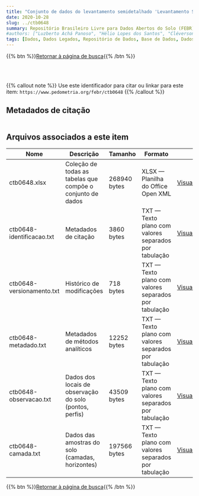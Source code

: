 ```yaml
---
title: "Conjunto de dados do levantamento semidetalhado 'Levantamento Semidetalhado de Solos da Área do Centro Nacional de Pesquisa de Gado de Leite, Coronel Pacheco, MG'"
date: 2020-10-28
slug: ../ctb0648
summary: Repositório Brasileiro Livre para Dados Abertos do Solo (FEBR) | A febre dos dados de solo no Brasil
#authors: ["Luzberto Achá Panoso", "Hélio Lopes dos Santos", "Cléverson Siqueira", "Odilon Ferreira Saraiva", "Mitzi Brandão Ferreira", "Luiz Marcelo Aguiar Sans", "Bernardo Carvalho Avelar", "José Ferreira Mendes", "Washington de Oliveira Barreto", "Maria Amélia de Moraes Duriez", "Ruth A. Leal Johas", "Luiz Carlos Ferreira da Silva", "Luiz Eduardo Ferreira Fontes", "Loiva L. Antonello", "Therezinha da Costa Lima", "Evanda Maria Rodrigues", "Derli Prudente Santana", "Alfredo Melhem Baruqui", "Francisco Melhem Baruqui", "Joaquim Rosa de Almeida."]
tags: [Dados, Dados Legados, Repositório de Dados, Base de Dados, Dados Abertos]
---
```


<style>
div.alert > div {
    font-size: 0.8rem;
}
</style>

{{% btn %}}<a href="/febr/buscar/">Retornar à página de busca</a>{{% /btn %}}

<br>
<br>

{{% callout note %}}
Use este identificador para citar ou linkar para este item: `https://www.pedometria.org/febr/ctb0648`
{{% /callout %}}

## Metadados de citação

<table>
<!-- Fonte: https://gist.github.com/jfreels/6814721 -->
<script src="https://d3js.org/d3.v3.min.js" charset="utf-8"></script>
<!-- <script type='text/javascript' src='/febr/buscar/script.js'></script> -->
<script type='text/javascript'>
  d3.tsv('ctb0648-identificacao.txt',function (data) {
    var columns = ['campo', 'valor']
    tabulate(data, columns)
  })
</script>
</table>

## Arquivos associados a este item

<table style="width:100%">
  <thead>
    <tr>
      <th>Nome</th>
      <th>Descrição</th>
      <th>Tamanho</th>
      <th>Formato</th>
      <th></th>
    </tr>
  </thead>
  <tbody>
    <tr>
      <td>ctb0648.xlsx</td>
      <td>Coleção de todas as tabelas que compõe o conjunto de dados</td>
      <td>268940 bytes</td>
      <td>XLSX — Planilha do Office Open XML</td>
      <td><a href="https://cloud.utfpr.edu.br/index.php/s/Df6dhfzYJ1DDeso/download?path=%2Fctb0648&files=ctb0648.xlsx" class="btn btn-primary btn-block" role="button">Visualizar/Abrir</a></td>
    </tr>
    <tr>
      <td>ctb0648-identificacao.txt</td>
      <td>Metadados de citação</td>
      <td>3860 bytes</td>
      <td>TXT — Texto plano com valores separados por tabulação</td>
      <td><a href="https://cloud.utfpr.edu.br/index.php/s/Df6dhfzYJ1DDeso/download?path=%2Fctb0648&files=ctb0648-identificacao.txt" class="btn btn-primary btn-block" role="button">Visualizar/Abrir</a></td>
    </tr>
    <tr>
      <td>ctb0648-versionamento.txt</td>
      <td>Histórico de modificações</td>
      <td>718 bytes</td>
      <td>TXT — Texto plano com valores separados por tabulação</td>
      <td><a href="https://cloud.utfpr.edu.br/index.php/s/Df6dhfzYJ1DDeso/download?path=%2Fctb0648&files=ctb0648-versionamento.txt" class="btn btn-primary btn-block" role="button">Visualizar/Abrir</a></td>
    </tr>
    <tr>
      <td>ctb0648-metadado.txt</td>
      <td>Metadados de métodos analíticos</td>
      <td>12252 bytes</td>
      <td>TXT — Texto plano com valores separados por tabulação</td>
      <td><a href="https://cloud.utfpr.edu.br/index.php/s/Df6dhfzYJ1DDeso/download?path=%2Fctb0648&files=ctb0648-metadado.txt" class="btn btn-primary btn-block" role="button">Visualizar/Abrir</a></td>
    </tr>
    <tr>
      <td>ctb0648-observacao.txt</td>
      <td>Dados dos locais de observação do solo (pontos, perfis)</td>
      <td>43509 bytes</td>
      <td>TXT — Texto plano com valores separados por tabulação</td>
      <td><a href="https://cloud.utfpr.edu.br/index.php/s/Df6dhfzYJ1DDeso/download?path=%2Fctb0648&files=ctb0648-observacao.txt" class="btn btn-primary btn-block" role="button">Visualizar/Abrir</a></td>
    </tr>
    <tr>
      <td>ctb0648-camada.txt</td>
      <td>Dados das amostras do solo (camadas, horizontes)</td>
      <td>197566 bytes</td>
      <td>TXT — Texto plano com valores separados por tabulação</td>
      <td><a href="https://cloud.utfpr.edu.br/index.php/s/Df6dhfzYJ1DDeso/download?path=%2Fctb0648&files=ctb0648-camada.txt" class="btn btn-primary btn-block" role="button">Visualizar/Abrir</a></td>
    </tr>
  </tbody>
</table>

{{% btn %}}<a href="/febr/buscar/">Retornar à página de busca</a>{{% /btn %}}
